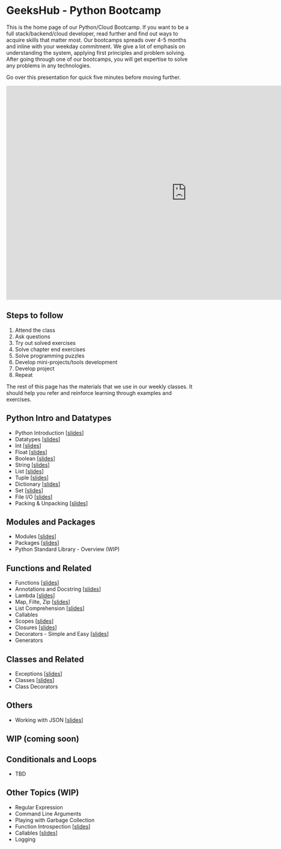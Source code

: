 # GeeksHub - Python Bootcamp

This is the home page of our Python/Cloud Bootcamp. If you want to be a full stack/backend/cloud developer, read further and find out ways to acquire skills that matter most. Our bootcamps spreads over 4-5 months and inline with your weekday commitment. We give a lot of emphasis on understanding the system, applying first principles and problem solving. After going through one of our bootcamps, you will get expertise to solve any problems in any technologies.

Go over this presentation for quick five minutes before moving further.

<iframe src="https://docs.google.com/presentation/d/e/2PACX-1vQxR_JnAiAnc15gTMTh2JGwgaA-kWcQDbODUSAqSNi8jOeg04pggKzV8L8pJBFLWJgZx2EUvBopEa3w/embed?start=true&loop=true&delayms=10000" frameborder="0" width="960" height="569" allowfullscreen="true" mozallowfullscreen="true" webkitallowfullscreen="true"></iframe>

## Steps to follow
1. Attend the class
2. Ask questions
3. Try out solved exercises
4. Solve chapter end exercises
5. Solve programming puzzles
6. Develop mini-projects/tools development
7. Develop project
8. Repeat

The rest of this page has the materials that we use in our weekly classes. It should help you refer and reinforce learning through examples and exercises.

## Python Intro and Datatypes
* Python Introduction [[slides](python_introduction/python_introduction.html)]
* Datatypes [[slides](datatypes/datatypes.html)]
* Int [[slides](datatypes/int.html)]
* Float [[slides](datatypes/float.html)]
* Boolean [[slides](datatypes/bool.html)]
* String [[slides](datatypes/string.html)]
* List [[slides](datatypes/list.html)]
* Tuple [[slides](datatypes/tuple.html)]
* Dictionary [[slides](datatypes/dictionary.html)]
* Set [[slides](datatypes/set.html)]
* File I/O [[slides](datatypes/fileio.html)]
* Packing & Unpacking [[slides](datatypes/packing_unpacking.html)]

## Modules and Packages
* Modules [[slides](modules/modules.html)]
* Packages [[slides](packages/packages.html)]
* Python Standard Library - Overview (WIP)

## Functions and Related
* Functions [[slides](functions/functions.html)]
* Annotations and Docstring [[slides](functions/annotation_docstring.html)]
* Lambda [[slides](functions/lambda.html)]
* Map, Filte, Zip [[slides](functions/map_filter_zip.html)]
* List Comprehension [[slides](functions/list_comprehension.html)]
* Callables
* Scopes [[slides](functions/scopes.html)]
* Closures [[slides](functions/closures.html)]
* Decorators - Simple and Easy [[slides](functions/decorators.html)]
* Generators

## Classes and Related
* Exceptions [[slides](classes_exceptions/exceptions.html)]
* Classes [[slides](classes_exceptions/classes.html)]
* Class Decorators

## Others
* Working with JSON [[slides](json/json.html)]


## WIP (coming soon)
## Conditionals and Loops
* TBD

## Other Topics (WIP)

* Regular Expression
* Command Line Arguments
* Playing with Garbage Collection
* Function Introspection [[slides](function_introspection.html)]
* Callables [[slides](callables.html)]
* Logging
